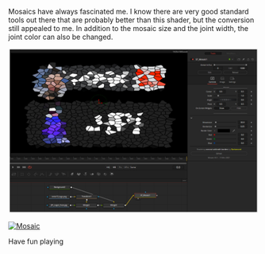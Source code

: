 

<!-- +++ DO NOT REMOVE THIS COMMENT +++ DO NOT ADD OR EDIT ANY TEXT BEFORE THIS LINE +++ IT WOULD BE A REALLY BAD IDEA +++ -->

Mosaics have always fascinated me. I know there are very good standard tools out there that are probably better than this shader, but the conversion still appealed to me.
In addition to the mosaic size and the joint width, the joint color can also be changed.

[![screenshot](Mosaic_screenshot.png)](Mosaic.fuse)


[![Mosaic](https://user-images.githubusercontent.com/78935215/111024004-98879c00-83dc-11eb-9152-cd0ad2fd8a54.gif)](Mosaic.fuse)

Have fun playing

<!-- +++ DO NOT REMOVE THIS COMMENT +++ DO NOT EDIT ANY TEXT THAT COMES AFTER THIS LINE +++ TRUST ME: JUST DON'T DO IT +++ -->

